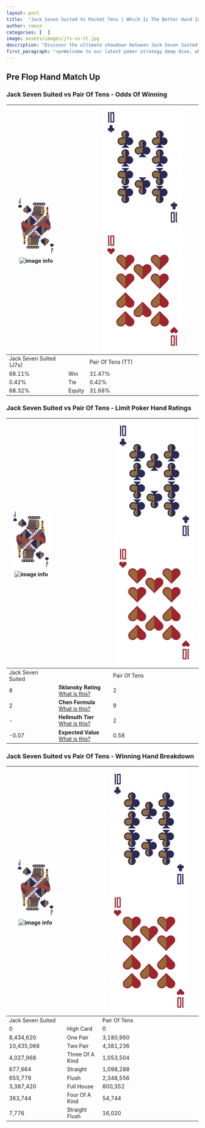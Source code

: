 ```yaml
---
layout: post
title:  "Jack Seven Suited Vs Pocket Tens | Which Is The Better Hand In Poker? A Complete Guide"
author: reece
categories: [  ]
image: assets/images/j7s-vs-tt.jpg
description: "Discover the ultimate showdown between Jack Seven Suited and Pair Of Tens in poker! Uncover the odds, strategies, and scenarios where one hand triumphs over the other. Get ready to up your poker game with this thrilling analysis."
first_paragraph: "<p>Welcome to our latest poker strategy deep dive, where we're pitting two distinct hands against each other in a high-stakes showdown: Jack Seven Suited vs Pair Of Tens.</p><p>In the dynamic world of poker, every decision counts, and knowing which hand holds the upper hand is key to your success at the table.</p><p>In this article, we'll dissect these two hands, explore the scenarios where one dominates the other, and equip you with the knowledge to make strategic choices that can tip the odds in your favor.</p><p>Get ready to unravel the intriguing dynamics of these poker hands and elevate your game to new heights.</p>"
---
```




[comment]: # (sp0)

## Pre Flop Hand Match Up

<div class="table hand-ratings" markdown="1"> 



### Jack Seven Suited vs Pair Of Tens - Odds Of Winning


    
| ![image info](assets/images/hand1/J.png) ![image info](assets/images/hand1/7s.png) |  | ![image info](assets/images/hand2/T.png) ![image info](assets/images/hand2/To.png) |
| -------- | -------- | -------- |
| Jack Seven Suited (J7s) |  | Pair Of Tens (TT) |
| 68.11% | Win | 31.47% |
| 0.42% | Tie | 0.42% |
| 68.32% | Equity | 31.68% |




[comment]: # (sp1)



### Jack Seven Suited vs Pair Of Tens - Limit Poker Hand Ratings


    
| ![image info](assets/images/hand1/J.png) ![image info](assets/images/hand1/7s.png) |  | ![image info](assets/images/hand2/T.png) ![image info](assets/images/hand2/To.png) |
| -------- | -------- | -------- |
| Jack Seven Suited |  | Pair Of Tens |
| 8 | **Sklansky Rating** [What is this?](/sklansky-rating-explained) | 2 |
| 2 | **Chen Formula** [What is this?](/chen-formula-explained) | 9 |
| - | **Hellmuth Tier** [What is this?](/Hellmuth-tier-explained) | 2 |
| -0.07 | **Expected Value** [What is this?](/expected-value-explained) | 0.58 |




[comment]: # (sp2)



### Jack Seven Suited vs Pair Of Tens - Winning Hand Breakdown


    
| ![image info](assets/images/hand1/J.png) ![image info](assets/images/hand1/7s.png) |  | ![image info](assets/images/hand2/T.png) ![image info](assets/images/hand2/To.png) |
| -------- | -------- | -------- |
| Jack Seven Suited |  | Pair Of Tens |
| 0 | High Card | 0 |
| 8,434,620 | One Pair | 3,180,960 |
| 10,435,068 | Two Pair | 4,381,236 |
| 4,027,968 | Three Of A Kind | 1,053,504 |
| 677,664 | Straight | 1,098,288 |
| 655,776 | Flush | 2,348,556 |
| 3,387,420 | Full House | 800,352 |
| 363,744 | Four Of A Kind | 54,744 |
| 7,776 | Straight Flush | 16,020 |




[comment]: # (sp3)



</div>

[comment]: # (sp4)



[comment]: # (sp5)

